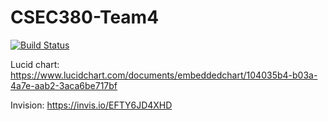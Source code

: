 # CSEC380-Team4

[![Build Status](https://travis-ci.org/hulto/CSEC380-Team4.svg?branch=master)](https://travis-ci.org/hulto/CSEC380-Team4)

Lucid chart:
https://www.lucidchart.com/documents/embeddedchart/104035b4-b03a-4a7e-aab2-3aca6be717bf

Invision:
https://invis.io/EFTY6JD4XHD
